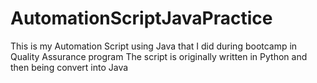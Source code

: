 # AutomationScriptJavaPractice

This is my Automation Script using Java that I did during bootcamp in Quality Assurance program
The script is originally written in Python and then being convert into Java

